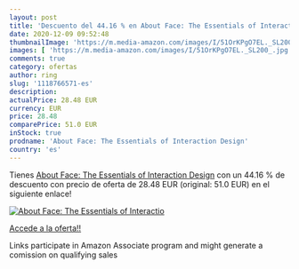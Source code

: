 ```yaml
---
layout: post
title: 'Descuento del 44.16 % en About Face: The Essentials of Interactio'
date: 2020-12-09 09:52:48
thumbnailImage: 'https://m.media-amazon.com/images/I/51OrKPgO7EL._SL200_.jpg'
images: [ 'https://m.media-amazon.com/images/I/51OrKPgO7EL._SL200_.jpg' ]
comments: true
category: ofertas
author: ring
slug: '1118766571-es'
description:
actualPrice: 28.48 EUR
currency: EUR
price: 28.48
comparePrice: 51.0 EUR
inStock: true
prodname: 'About Face: The Essentials of Interaction Design'
country: 'es'
---
```


Tienes [About Face: The Essentials of Interaction Design](https://www.amazon.es/dp/1118766571/?tag=tolees-21) con un 44.16 % de descuento con precio de oferta de 28.48 EUR (original: 51.0 EUR) en el siguiente enlace!

[![About Face: The Essentials of Interactio](https://m.media-amazon.com/images/I/51OrKPgO7EL._SL200_.jpg)](https://www.amazon.es/dp/1118766571/?tag=tolees-21)

[Accede a la oferta!!](https://www.amazon.es/dp/1118766571/?tag=tolees-21)

Links participate in Amazon Associate program and might generate a comission on qualifying sales


